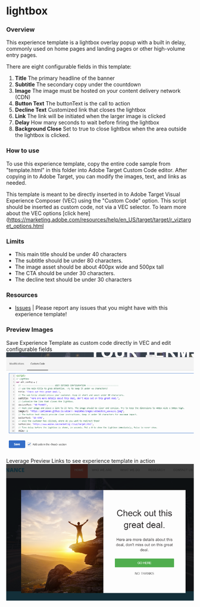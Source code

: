 # lightbox

### Overview
This experience template is a lightbox overlay popup with a built in delay, commonly used on home pages and landing pages or other high-volume entry pages. 

There are eight configurable fields in this template:
1. **Title** The primary headline of the banner
1. **Subtitle** The secondary copy under the countdown
1. **Image** The image must be hosted on your content delivery network (CDN)
1. **Button Text** The buttonText is the call to action
1. **Decline Text** Customized link that closes the lightbox
1. **Link**  The link will be initiated when the larger image is clicked
1. **Delay** How many seconds to wait before firing the lightbox
1. **Background Close**   Set to true to close lightbox when the area outside the lightbox is clicked.

### How to use
To use this experience template, copy the entire code sample from "template.html" in this folder into Adobe Target Custom Code editor. After copying in to Adobe Target, you can modify the images, text, and links as needed.

This template is meant to be directly inserted in to Adobe Target Visual Experience Composer (VEC) using the "Custom Code" option. This script should be inserted as custom code, not via a VEC selector. To learn more about the VEC options [click here](https://marketing.adobe.com/resources/help/en_US/target/target/r_viztarget_options.html


### Limits
* This  main title should be under 40 characters
* The subtitle should be under 80 characters.
* The image asset should be about 400px wide and 500px tall
* The CTA should be under 30 characters.
* The decline text should be under 30 characters

### Resources
* [Issues](https://github.com/Adobe-Marketing-Cloud/target-experience-templates/issues) | Please report any issues that you might have with this experience template! 

### Preview Images
Save Experience Template as custom code directly in VEC and edit configurable fields
![Screenshot 1](https://raw.githubusercontent.com/Adobe-Marketing-Cloud/target-experience-templates/master/lightbox/ext07a.png)


Leverage Preview Links to see experience template in action
![Screenshot 2](https://raw.githubusercontent.com/Adobe-Marketing-Cloud/target-experience-templates/master/lightbox/ext07b.png)

